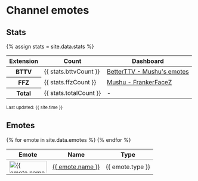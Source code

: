 <style type="text/css">
  .emote-thumbnail {
    height: 100%;
    max-height: 32px;
    max-width: 100px;
  }
</style>

# Channel emotes

## Stats

{% assign stats = site.data.stats %}

<table>
  <thead>
    <tr>
      <th>Extension</th>
      <th>Count</th>
      <th>Dashboard</th>
    </tr>
  </thead>
  <tbody>
    <tr>
      <th>BTTV</th>
      <td>{{ stats.bttvCount }}</td>
      <td>
        <a href="https://betterttv.com/users/5ad749ca77a09f45f07746d7">
          BetterTTV - Mushu's emotes
        </a>
      </td>
    </tr>
    <tr>
      <th>FFZ</th>
      <td>{{ stats.ffzCount }}</td>
      <td>
        <a href="https://www.frankerfacez.com/channel/mushu">
          Mushu - FrankerFaceZ
        </a>
      </td>
    </tr>
    <tr>
      <th>Total</th>
      <td>{{ stats.totalCount }}</td>
      <td>-</td>
    </tr>
  </tbody>
</table>

<p>
  <small>Last updated: {{ site.time }}</small>
</p>

## Emotes

<table>
  <thead>
    <tr>
      <th>Emote</th>
      <th>Name</th>
      <th>Type</th>
    </tr>
  </thead>
  <tbody>
  {% for emote in site.data.emotes %}
    <tr>
      <td>
        <img
          class="emote-thumbnail"
          src="{{ emote.img_url }}"
          alt="{{ emote.name }}"
          title="{{ emote.name }}"
        />
      </td>
      <td><a href="{{ emote.page_url }}"> {{ emote.name }} </a></td>
      <td>{{ emote.type }}</td>
    </tr>
  {% endfor %}
  </tbody>
</table>
